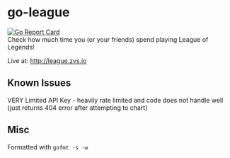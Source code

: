 # go-league
[![Go Report Card](https://goreportcard.com/badge/github.com/schuermannator/go-league)](https://goreportcard.com/report/github.com/schuermannator/go-league)  
Check how much time you (or your friends) spend playing League of Legends!  

Live at: http://league.zvs.io  

## Known Issues

VERY Limited API Key - heavily rate limited and code does not handle well (just returns 404 error after attempting to chart)

## Misc

Formatted with ```gofmt -s -w```
